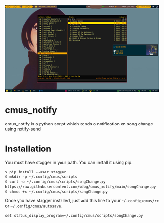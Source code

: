 ![notification](screenshots/example1.jpg)


# cmus_notify
cmus_notify is a python script which sends a notification on song change using notify-send.


# Installation

You must have stagger in your path.
You can install it using pip.

```
$ pip install --user stagger
$ mkdir -p ~/.config/cmus/scripts
$ curl -o ~/.config/cmus/scripts/songChange.py https://raw.githubusercontent.com/wdog/cmus_notify/main/songChange.py
$ chmod +x ~/.config/cmus/scripts/songChange.py

```

Once you have stagger installed, just add this line to your `~/.config/cmus/rc` or `~/.config/cmus/autosave`.

```
set status_display_program=~/.config/cmus/scripts/songChange.py

```
